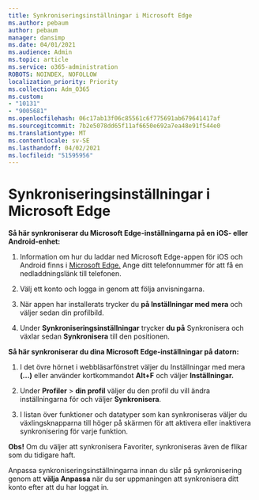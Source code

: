 ```yaml
---
title: Synkroniseringsinställningar i Microsoft Edge
ms.author: pebaum
author: pebaum
manager: dansimp
ms.date: 04/01/2021
ms.audience: Admin
ms.topic: article
ms.service: o365-administration
ROBOTS: NOINDEX, NOFOLLOW
localization_priority: Priority
ms.collection: Adm_O365
ms.custom:
- "10131"
- "9005681"
ms.openlocfilehash: 06c17ab13f06c85561c6f775691ab679641417af
ms.sourcegitcommit: 7b2e5078dd65f11af6650e692a7ea48e91f544e0
ms.translationtype: MT
ms.contentlocale: sv-SE
ms.lasthandoff: 04/02/2021
ms.locfileid: "51595956"
---
```

# <a name="sync-settings-in-microsoft-edge"></a>Synkroniseringsinställningar i Microsoft Edge

**Så här synkroniserar du Microsoft Edge-inställningarna på en iOS- eller Android-enhet:**

1. Information om hur du laddar ned Microsoft Edge-appen för iOS och Android finns i [Microsoft Edge.](https://www.microsoft.com/edge?ocid=SMC-IA-4534424) Ange ditt telefonnummer för att få en nedladdningslänk till telefonen.

1. Välj ett konto och logga in genom att följa anvisningarna.

1. När appen har installerats trycker du **på Inställningar med mera** och väljer sedan din profilbild.

1. Under **Synkroniseringsinställningar** trycker **du på** Synkronisera och växlar sedan **Synkronisera** till den positionen. 

**Så här synkroniserar du dina Microsoft Edge-inställningar på datorn:**

1. I det övre hörnet i webbläsarfönstret väljer du Inställningar med mera **(...)** eller använder kortkommandot **Alt+F** och väljer **Inställningar.**

1. Under **Profiler**  >  **din profil** väljer du den profil du vill ändra inställningarna för och väljer **Synkronisera**.

1. I listan över funktioner och datatyper som kan synkroniseras väljer du växlingsknapparna till höger på skärmen för att aktivera eller inaktivera synkronisering för varje funktion.

**Obs!** Om du väljer att synkronisera Favoriter, synkroniseras även de flikar som du tidigare haft.

Anpassa synkroniseringsinställningarna innan du slår på synkronisering genom att **välja Anpassa** när du ser uppmaningen att synkronisera ditt konto efter att du har loggat in.